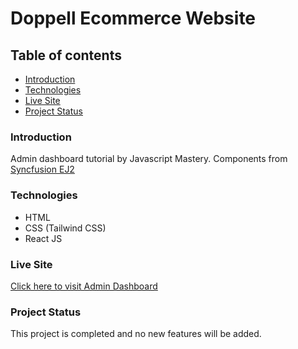 # Doppell Ecommerce Website

## Table of contents

- [Introduction](#introduction)
- [Technologies](#technologies)
- [Live Site](#live-site)
- [Project Status](#project-status)

### Introduction

Admin dashboard tutorial by Javascript Mastery. Components from [Syncfusion EJ2](https://ej2.syncfusion.com/home/)

### Technologies

- HTML
- CSS (Tailwind CSS)
- React JS

### Live Site

[Click here to visit Admin Dashboard](https://admin-dashboard-syncfusion-wale.netlify.app)

### Project Status

This project is completed and no new features will be added.
